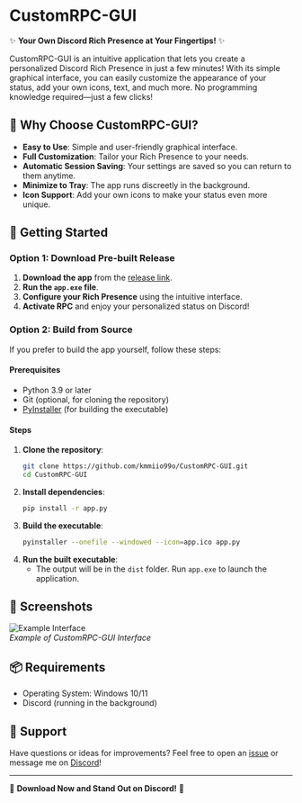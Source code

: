 # CustomRPC-GUI

✨ **Your Own Discord Rich Presence at Your Fingertips!** ✨

CustomRPC-GUI is an intuitive application that lets you create a personalized Discord Rich Presence in just a few minutes! With its simple graphical interface, you can easily customize the appearance of your status, add your own icons, text, and much more. No programming knowledge required—just a few clicks!

## 🌟 Why Choose CustomRPC-GUI?

- **Easy to Use**: Simple and user-friendly graphical interface.
- **Full Customization**: Tailor your Rich Presence to your needs.
- **Automatic Session Saving**: Your settings are saved so you can return to them anytime.
- **Minimize to Tray**: The app runs discreetly in the background.
- **Icon Support**: Add your own icons to make your status even more unique.

## 🚀 Getting Started

### Option 1: Download Pre-built Release
1. **Download the app** from the [release link](https://github.com/kmmiio99o/CustomRPC-GUI/releases/tag/1.0).
2. **Run the `app.exe` file**.
3. **Configure your Rich Presence** using the intuitive interface.
4. **Activate RPC** and enjoy your personalized status on Discord!

### Option 2: Build from Source
If you prefer to build the app yourself, follow these steps:

#### Prerequisites
- Python 3.9 or later
- Git (optional, for cloning the repository)
- [PyInstaller](https://www.pyinstaller.org/) (for building the executable)

#### Steps
1. **Clone the repository**:
   ```bash
   git clone https://github.com/kmmiio99o/CustomRPC-GUI.git
   cd CustomRPC-GUI
   ```
2. **Install dependencies**:
   ```bash
   pip install -r app.py
   ```
3. **Build the executable**:
   ```bash
   pyinstaller --onefile --windowed --icon=app.ico app.py
   ```
4. **Run the built executable**:
   - The output will be in the `dist` folder. Run `app.exe` to launch the application.

## 📸 Screenshots

![Example Interface](https://i.imgur.com/C8uWqSt.png)  
*Example of CustomRPC-GUI Interface*

## 📦 Requirements

- Operating System: Windows 10/11
- Discord (running in the background)

## 🤝 Support

Have questions or ideas for improvements? Feel free to open an [issue](https://github.com/kmmiio99o/CustomRPC-GUI/issues) or message me on [Discord](https://discord.com/users/879393496627306587)!

---

💖 **Download Now and Stand Out on Discord!** 💖